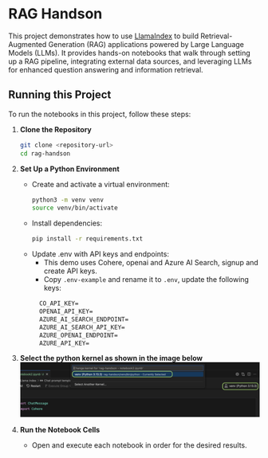 # RAG Handson
This project demonstrates how to use [LlamaIndex](https://github.com/jerryjliu/llama_index) to build Retrieval-Augmented Generation (RAG) applications powered by Large Language Models (LLMs). It provides hands-on notebooks that walk through setting up a RAG pipeline, integrating external data sources, and leveraging LLMs for enhanced question answering and information retrieval.

## Running this Project

To run the notebooks in this project, follow these steps:

1. **Clone the Repository**
    ```bash
    git clone <repository-url>
    cd rag-handson
    ```

2. **Set Up a Python Environment**
    - Create and activate a virtual environment:
      ```bash
      python3 -m venv venv
      source venv/bin/activate
      ```
    - Install dependencies:
      ```bash
      pip install -r requirements.txt
      ```
    - Update .env with API keys and endpoints:
      - This demo uses Cohere, openai and Azure AI Search, signup and create API keys.
      - Copy `.env-example` and rename it to `.env`, update the following keys:
      ```
        CO_API_KEY=
        OPENAI_API_KEY=
        AZURE_AI_SEARCH_ENDPOINT=
        AZURE_AI_SEARCH_API_KEY=
        AZURE_OPENAI_ENDPOINT=
        AZURE_API_KEY=
      ```

3. **Select the python kernel as shown in the image below**
    ![alt text](image.png)

4. **Run the Notebook Cells**
    - Open and execute each notebook in order for the desired results.

